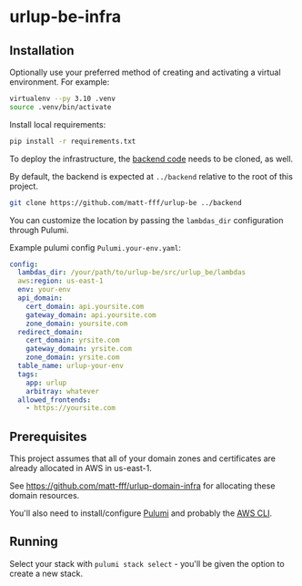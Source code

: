 # urlup-be-infra

## Installation

Optionally use your preferred method of creating and activating a virtual environment. For example:

```bash
virtualenv --py 3.10 .venv
source .venv/bin/activate
```

Install local requirements:

```bash
pip install -r requirements.txt
```

To deploy the infrastructure, the [backend code](https://github.com/matt-fff/urlup-be) needs to be cloned, as well.

By default, the backend is expected at `../backend` relative to the root of this project.

```bash
git clone https://github.com/matt-fff/urlup-be ../backend
```

You can customize the location by passing the `lambdas_dir` configuration through Pulumi.

Example pulumi config `Pulumi.your-env.yaml`:

```yaml
config:
  lambdas_dir: /your/path/to/urlup-be/src/urlup_be/lambdas
  aws:region: us-east-1
  env: your-env
  api_domain:
    cert_domain: api.yoursite.com
    gateway_domain: api.yoursite.com
    zone_domain: yoursite.com
  redirect_domain:
    cert_domain: yrsite.com
    gateway_domain: yrsite.com
    zone_domain: yrsite.com
  table_name: urlup-your-env
  tags:
    app: urlup
    arbitray: whatever
  allowed_frontends:
    - https://yoursite.com
```

## Prerequisites

This project assumes that all of your domain zones and certificates are already allocated in AWS in us-east-1.

See https://github.com/matt-fff/urlup-domain-infra for allocating these domain resources.

You'll also need to install/configure [Pulumi](https://www.pulumi.com/docs/install/) and probably the [AWS CLI](https://aws.amazon.com/cli/).

## Running

Select your stack with `pulumi stack select` - you'll be given the option to create a new stack.
